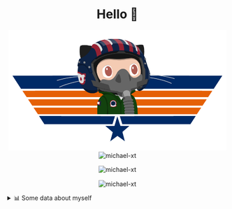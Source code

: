 <h1 align="center">Hello 👋</h1>


<p align="center"><img src="https://raw.githubusercontent.com/Michael-xT/Michael-xT/main/.github/topguntocat.png" width=500>
 <br>
<img src="https://komarev.com/ghpvc/?username=michael-xt&style=for-the-badge" alt="michael-xt" /> 
</p>

<p align="center"><img align="center" src="https://github-readme-stats.vercel.app/api/top-langs/?username=michael-xt&layout=compact&theme=dark&show_icons=true" alt="michael-xt" /></p>
<p align="center"><img align="center" src="https://github-readme-stats.vercel.app/api?username=michael-xt&show_icons=true&theme=dark&show_icons=true" alt="michael-xt" /></p>

<details align="left"><summary>📊 Some data about myself</summary>
<p>

<!--START_SECTION:waka-->
![Code Time](http://img.shields.io/badge/Code%20Time-547%20hrs%2013%20mins-blue)

**🐱 My GitHub Data** 

> 🏆 51 Contributions in the Year 2022
 > 
> 📦 16.6 MB Used in GitHub's Storage 
 > 
> 🚫 Not Opted to Hire
 > 
> 📜 9 Public Repositories 
 > 
> 🔑 26 Private Repositories  
 > 
**I'm a Night 🦉** 

```text
🌞 Morning    7 commits      ███░░░░░░░░░░░░░░░░░░░░░░   13.46% 
🌆 Daytime    18 commits     ████████░░░░░░░░░░░░░░░░░   34.62% 
🌃 Evening    27 commits     █████████████░░░░░░░░░░░░   51.92% 
🌙 Night      0 commits      ░░░░░░░░░░░░░░░░░░░░░░░░░   0.0%

```
📅 **I'm Most Productive on Thursday** 

```text
Monday       10 commits     ████░░░░░░░░░░░░░░░░░░░░░   19.23% 
Tuesday      5 commits      ██░░░░░░░░░░░░░░░░░░░░░░░   9.62% 
Wednesday    10 commits     ████░░░░░░░░░░░░░░░░░░░░░   19.23% 
Thursday     15 commits     ███████░░░░░░░░░░░░░░░░░░   28.85% 
Friday       1 commits      ░░░░░░░░░░░░░░░░░░░░░░░░░   1.92% 
Saturday     10 commits     ████░░░░░░░░░░░░░░░░░░░░░   19.23% 
Sunday       1 commits      ░░░░░░░░░░░░░░░░░░░░░░░░░   1.92%

```


📊 **This Week I Spent My Time On** 

```text
🔥 Editors: 
VS Code                  10 mins             █████████████████████████   100.0%

💻 Operating System: 
Windows                  10 mins             █████████████████████████   100.0%

```

**I Mostly Code in JavaScript** 

```text
JavaScript               10 repos            ███████░░░░░░░░░░░░░░░░░░   29.41% 
Java                     9 repos             ██████░░░░░░░░░░░░░░░░░░░   26.47% 
Vue                      3 repos             ██░░░░░░░░░░░░░░░░░░░░░░░   8.82% 
C#                       3 repos             ██░░░░░░░░░░░░░░░░░░░░░░░   8.82% 
HTML                     2 repos             █░░░░░░░░░░░░░░░░░░░░░░░░   5.88%

```


**Timeline**

![Chart not found](https://raw.githubusercontent.com/Michael-xT/Michael-xT/main/charts/bar_graph.png) 


 Last Updated on 15/10/2022 01:06:01 UTC
<!--END_SECTION:waka-->
</p>
